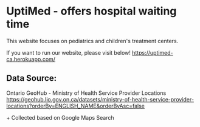 # UptiMed - offers hospital waiting time
This website focuses on pediatrics and children's treatment centers.

If you want to run our website, please visit below!
<a>https://uptimed-ca.herokuapp.com/<a>

## Data Source:

Ontario GeoHub - Ministry of Health Service Provider Locations<br>
https://geohub.lio.gov.on.ca/datasets/ministry-of-health-service-provider-locations?orderBy=ENGLISH_NAME&orderByAsc=false

\+ Collected based on Google Maps Search
